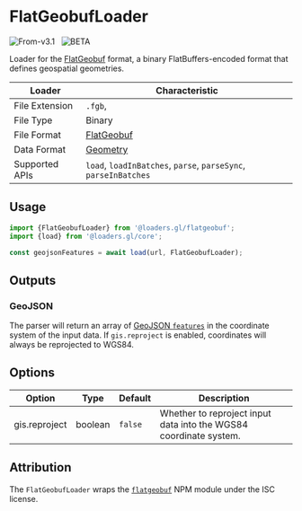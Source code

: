 # FlatGeobufLoader

<p class="badges">
  <img src="https://img.shields.io/badge/From-v3.1-blue.svg?style=flat-square" alt="From-v3.1" />
  &nbsp;
	<img src="https://img.shields.io/badge/-BETA-teal.svg" alt="BETA" />
</p>

Loader for the [FlatGeobuf](http://flatgeobuf.org/) format, a binary FlatBuffers-encoded format that defines geospatial geometries.

| Loader         | Characteristic                                                  |
| -------------- | --------------------------------------------------------------- |
| File Extension | `.fgb`,                                                         |
| File Type      | Binary                                                          |
| File Format    | [FlatGeobuf](http://flatgeobuf.org/)       |
| Data Format    | [Geometry](/docs/specifications/category-gis)                   |
| Supported APIs | `load`, `loadInBatches`, `parse`, `parseSync`, `parseInBatches` |

## Usage

```js
import {FlatGeobufLoader} from '@loaders.gl/flatgeobuf';
import {load} from '@loaders.gl/core';

const geojsonFeatures = await load(url, FlatGeobufLoader);
```

## Outputs

### GeoJSON

The parser will return an array of [GeoJSON `features`](https://tools.ietf.org/html/rfc7946) in the coordinate system of the input data. If `gis.reproject` is enabled, coordinates will always be reprojected to WGS84.

## Options

| Option        | Type    | Default | Description                                                       |
| ------------- | ------- | ------- | ----------------------------------------------------------------- |
| gis.reproject | boolean | `false` | Whether to reproject input data into the WGS84 coordinate system. |

## Attribution

The `FlatGeobufLoader` wraps the [`flatgeobuf`](https://github.com/bjornharrtell/flatgeobuf) NPM module under the ISC license.
